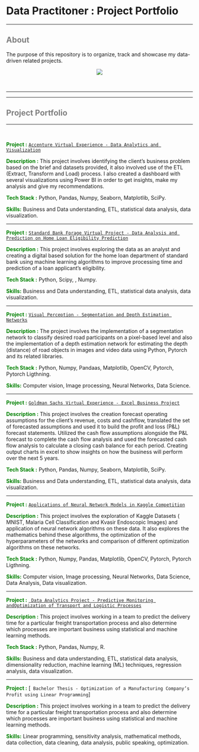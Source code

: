 # Data Practitoner : Project Portfolio 

---
## <span style="color:grey"> About </span>


The purpose of this repository is to organize, track and showcase my data-driven related projects. 

<p align="center">

<div style="text-align:center"><img src="https://thumbs.dreamstime.com/b/multitask-afro-girl-data-specialist-seo-programmer-african-american-female-many-hands-programming-tasks-woman-software-184586530.jpg" /></div>


</p>




<br>


---
---

## <span style="color:grey"> Project Portfolio </span>
---

<br>

<span style="color:green"> __Project :__  </span> [`Accenture Virtual Experience - Data Analytics and Visualization`](https://github.com/ghraciella/data-practitioner-project-portfolio/tree/main/data-analysis-projects/Accenture-Data-Analytics-and-Visualization-Virtual-Experience)


<span style="color:green"> __Description :__   </span> This project involves identifying the client’s business problem based on the brief and datasets provided, it also involved use of the ETL (Extract, Transform and Load) process. I also created a dashboard with several visualizations using Power BI in order to
get insights, make my analysis and give my recommendations.

<span style="color:green">  __Tech Stack :__  </span> Python, Pandas, Numpy, Seaborn, Matplotlib, SciPy.

<span style="color:green"> __Skills:__  </span>  Business and Data understanding, ETL, statistical data analysis, data visualization.

---
<span style="color:green"> __Project :__  </span>  [`Standard Bank Forage Virtual Project - Data Analysis and Prediction on Home Loan Eligibility Prediction`](https://github.com/ghraciella/data-practitioner-project-portfolio/tree/main/data-analysis-projects/Standard-Bank-Data-Analysis-Home-Loan-Eligibility-Prediction)


<span style="color:green"> __Description :__   </span> This project involves exploring the data as an analyst and creating a digital based solution for the home loan department of standard bank using machine learning algorithms to improve processing time and prediction of a loan applicant’s eligibility.

<span style="color:green">  __Tech Stack :__  </span> Python, Scipy, , Numpy.

<span style="color:green"> __Skills:__  </span> Business and Data understanding, ETL, statistical data analysis, data visualization.

---
<span style="color:green"> __Project :__  </span>  [`Visual Perception - Segmentation and Depth Estimation Networks`](https://github.com/ghraciella/data-practitioner-project-portfolio/tree/main/data-science-projects/Visual-Perception-Segmentation-and-Depth-Estimation-Networks)


<span style="color:green"> __Description :__   </span> The project involves the implementation of a segmentation network to classify desired road participants on a pixel-based level and also the implementation of a depth estimation network for estimating the depth (distance) of road objects in
images and video data using Python, Pytorch and its related
libraries.

<span style="color:green">  __Tech Stack :__  </span> Python,  Numpy, Pandaas,  Matplotlib, OpenCV, Pytorch, Pytorch Ligthning.

<span style="color:green"> __Skills:__  </span> Computer vision, Image processing, Neural Networks, Data Science.


---
<span style="color:green"> __Project :__  </span>  [`Goldman Sachs Virtual Experience - Excel Business Project`](https://github.com/ghraciella/data-practitioner-project-portfolio/tree/main/data-science-projects/Goldman-Sachs-Excel-Business-Virtual-Experience-Project)


<span style="color:green"> __Description :__   </span> This project involves the creation forecast operating assumptions for the client’s revenue, costs and cashflow, translated the set of forecasted assumptions and used it to build the profit and loss (P&L) forecast statements. Utilized the cash flow assumptions
alongside the P&L forecast to complete the cash flow
analysis and used the forecasted cash flow analysis to
calculate a closing cash balance for each period.
Creating output charts in excel to show insights on how
the business will perform over the next 5 years.

<span style="color:green">  __Tech Stack :__  </span> Python, Pandas, Numpy, Seaborn, Matplotlib, SciPy.

<span style="color:green"> __Skills:__  </span> Business and Data understanding, ETL, statistical data analysis, data visualization.


---
<span style="color:green"> __Project :__  </span>  [`Applications of Neural Network Models in Kaggle Competition`](https://github.com/ghraciella/Accenture-Data-Analytics-and-Visualization-Virtual-Experience)


<span style="color:green"> __Description :__   </span> This project involves the exploration of Kaggle Datasets ( MNIST, Malaria Cell Classification and Kvasir Endoscopic Images) and application of neural network algorithms on these data. It also explores the mathematics behind these algorithms, the optimization of the hyperparameters of the networks and comparison of different optimization algorithms on these networks.

<span style="color:green">  __Tech Stack :__  </span> Python,  Numpy, Pandas,  Matplotlib, OpenCV, Pytorch, Pytorch Ligthning.

<span style="color:green"> __Skills:__  </span> Computer vision, Image processing, Neural Networks, Data Science, Data Analysis, Data visualization.



---
<span style="color:green"> __Project :__  </span>  [` Data Analytics Project - Predictive Monitoring andOptimization of Transport and Logistic Processes`](https://github.com/ghraciella/Accenture-Data-Analytics-and-Visualization-Virtual-Experience)


<span style="color:green"> __Description :__   </span> This project involves working in a team to predict the delivery time for a particular freight transportation process and also determine which processes are important business using statistical and machine learning methods.

<span style="color:green">  __Tech Stack :__  </span> Python, Pandas, Numpy, R.

<span style="color:green"> __Skills:__  </span> Business and data understanding, ETL, statistical data analysis, dimensionality reduction, machine learning (ML) techniques, regression analysis, data visualization.


---
<span style="color:green"> __Project :__  </span>  [` Bachelor Thesis - Optimization of a Manufacturing Company’s Profit using Linear Programming`]


<span style="color:green"> __Description :__   </span> This project involves working in a team to predict the delivery time for a particular freight transportation process and also determine which processes are important business using statistical and machine learning methods.

<span style="color:green"> __Skills:__  </span> Linear programming, sensitivity analysis, mathematical methods, data collection, data cleaning, data analysis, public speaking, optimization.




<!---

---
---

## <span style="color:grey"> Repository Details </span>
---

* __Areas of Interests__ :
  - Data Science
  - Data Engineering
  - Data Analysis
  - Analytical Engineering
  - Software Development

<br>

* __Open Industry Datasets__ :
  - Retail and Supply Chain:
    - Retail Data Analytics: [Data Source](https://www.kaggle.com/datasets/manjeetsingh/retaildataset)
    - E-commerce retail sales: [Data Source](https://www.kaggle.com/datasets/census/e-commerce-retail-sales-series-data-collection)
    - Bike Sales Data
    - Online Retail : [Data Source](https://www.kaggle.com/datasets/sanlian/online-retail-dataset)

  - Real Estate
    - Apartment Rental Offers in Germany: [Data Source](https://www.kaggle.com/datasets/corrieaar/apartment-rental-offers-in-germany) 
    - Dragon Real Estate - Price Predictor: [Data Source](https://www.kaggle.com/datasets/arslanali4343/real-estate-dataset)

  - Health and Fitness:
    - LA Restaurant and Market Health Data: [Data Source](https://www.kaggle.com/datasets/cityofLA/la-restaurant-market-health-data)
    - Maternal Health Risk: [Data Source](https://www.kaggle.com/datasets/csafrit2/maternal-health-risk-data)
    - Mental Health in Tech: [Data Source](https://www.kaggle.com/datasets/osmi/mental-health-in-tech-survey)  
    - GP Prescription: [Data Source](https://www.kaggle.com/datasets/nhs/general-practice-prescribing-data)
    - Health Insurance: [Data Source](https://www.kaggle.com/datasets/omartronco/health-insurance-data)
    - Diabetes Indicators: [Data Source](https://www.kaggle.com/datasets/alexteboul/diabetes-health-indicators-dataset)

  
 


--->










